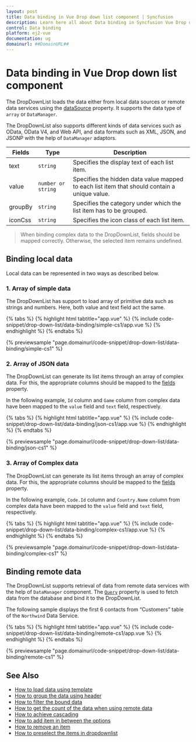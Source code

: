 ```yaml
---
layout: post
title: Data binding in Vue Drop down list component | Syncfusion
description: Learn here all about Data binding in Syncfusion Vue Drop down list component of Syncfusion Essential JS 2 and more.
control: Data binding 
platform: ej2-vue
documentation: ug
domainurl: ##DomainURL##
---
```


# Data binding in Vue Drop down list component

The DropDownList loads the data either from local data sources or remote data services using the [dataSource](https://ej2.syncfusion.com/vue/documentation/api/drop-down-list/#datasource) property. It supports the data type of `array` or `DataManager`.

The DropDownList also supports different kinds of data services such as OData, OData V4, and Web API, and data formats such as XML, JSON, and JSONP with the help of `DataManager` adaptors.

| Fields | Type | Description |
|------|------|-------------|
| text |  `string` | Specifies the display text of each list item. |
| value |  `number or string` | Specifies the hidden data value mapped to each list item that should contain a unique value. |
| groupBy |  `string` | Specifies the category under which the list item has to be grouped. |
| iconCss |  `string` | Specifies the icon class of each list item. |

> When binding complex data to the DropDownList, fields should be mapped correctly. Otherwise, the selected item remains undefined.

## Binding local data

Local data can be represented in two ways as described below.

### 1. Array of simple data

The DropDownList has support to load array of primitive data such as strings and numbers. Here, both value and text field act the same.

{% tabs %}
{% highlight html tabtitle="app.vue" %}
{% include code-snippet/drop-down-list/data-binding/simple-cs1/app.vue %}
{% endhighlight %}
{% endtabs %}
        
{% previewsample "page.domainurl/code-snippet/drop-down-list/data-binding/simple-cs1" %}

### 2. Array of JSON data

The DropDownList can generate its list items through an array of complex data. For this, the appropriate columns should be mapped to the [fields](https://ej2.syncfusion.com/vue/documentation/api/drop-down-list/#fields) property.

In the following example, `Id` column and `Game` column from complex data have been mapped to the `value` field and `text` field, respectively.

{% tabs %}
{% highlight html tabtitle="app.vue" %}
{% include code-snippet/drop-down-list/data-binding/json-cs1/app.vue %}
{% endhighlight %}
{% endtabs %}
        
{% previewsample "page.domainurl/code-snippet/drop-down-list/data-binding/json-cs1" %}

### 3. Array of Complex data

The DropDownList can generate its list items through an array of complex data. For this, the appropriate columns should be mapped to the [fields](https://ej2.syncfusion.com/vue/documentation/api/drop-down-list/#fields) property.

In the following example, `Code.Id` column and `Country.Name` column from complex data have been mapped to the `value` field and `text` field, respectively.

{% tabs %}
{% highlight html tabtitle="app.vue" %}
{% include code-snippet/drop-down-list/data-binding/complex-cs1/app.vue %}
{% endhighlight %}
{% endtabs %}
        
{% previewsample "page.domainurl/code-snippet/drop-down-list/data-binding/complex-cs1" %}

## Binding remote data

The DropDownList supports retrieval of data from remote data services with the help of `DataManager` component. The [`Query`](https://ej2.syncfusion.com/vue/documentation/api/drop-down-list/#query) property is used to fetch data from the database and bind it to the DropDownList.

The following sample displays the first 6 contacts from “Customers” table of the `Northwind` Data Service.

{% tabs %}
{% highlight html tabtitle="app.vue" %}
{% include code-snippet/drop-down-list/data-binding/remote-cs1/app.vue %}
{% endhighlight %}
{% endtabs %}
        
{% previewsample "page.domainurl/code-snippet/drop-down-list/data-binding/remote-cs1" %}

## See Also

* [How to load data using template](./templates#item-template)
* [How to group the data using header](./grouping/)
* [How to filter the bound data](./filtering/)
* [How to get the count of the data when using remote data](./how-to/remote-data-bind/)
* [How to achieve cascading](./how-to/cascading/)
* [How to add item in between the options](./how-to/add-item/)
* [How to remove an item](./how-to/remove-item/)
* [How to preselect the items in dropdownlist](./how-to/multiple-cascading/)